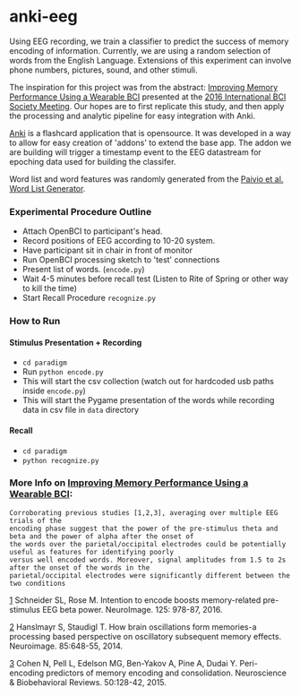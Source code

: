 # anki-eeg

Using EEG recording, we train a classifier to predict the success of memory encoding of information. Currently, we are using a random selection of words from the English Language. Extensions of this experiment can involve phone numbers, pictures, sound, and other stimuli.

The inspiration for this project was from the abstract: [Improving Memory Performance Using a Wearable BCI](http://doi.org/10.3217/978-3-85125-467-9-128) presented at the [2016 International BCI Society Meeting](http://bcisociety.org/meetings/bci-meeting-2016-abstracts-2/). Our hopes are to first replicate this study, and then apply the processing and analytic pipeline for easy integration with Anki.

[Anki](http://ankisrs.net/) is a flashcard application that is opensource. It was developed in a way to allow for easy creation of 'addons' to extend the base app. The addon we are building will trigger a timestamp event to the EEG datastream for epoching data used for building the classifer.

Word list and word features was randomly  generated from the [Paivio et al. Word List Generator](http://www.datavis.ca/online/paivio/).



### Experimental Procedure Outline

-   Attach OpenBCI to participant's head.
-   Record positions of EEG according to 10-20 system.
-   Have participant sit in chair in front of monitor
-   Run OpenBCI processing sketch to 'test' connections
-   Present list of words. (`encode.py`)
-   Wait 4-5 minutes before recall test (Listen to Rite of Spring or other way to kill the time)
-   Start Recall Procedure `recognize.py`

### How to Run

#### Stimulus Presentation + Recording
- `cd paradigm` 
- Run `python encode.py`
- This will start the csv collection (watch out for hardcoded usb paths inside `encode.py`) 
- This will start the Pygame presentation of the words while recording data in csv file in `data` directory

#### Recall
- `cd paradigm`
- `python recognize.py`



### More Info on [Improving Memory Performance Using a Wearable BCI](http://doi.org/10.3217/978-3-85125-467-9-128): 

```
Corroborating previous studies [1,2,3], averaging over multiple EEG trials of the
encoding phase suggest that the power of the pre-stimulus theta and beta and the power of alpha after the onset of
the words over the parietal/occipital electrodes could be potentially useful as features for identifying poorly
versus well encoded words. Moreover, signal amplitudes from 1.5 to 2s after the onset of the words in the
parietal/occipital electrodes were significantly different between the two conditions 
```
[1](http://www.sciencedirect.com/science/article/pii/S1053811915010460) Schneider SL, Rose M. Intention to encode boosts memory-related pre-stimulus EEG beta power. NeuroImage. 125: 978-87, 2016.

[2](https://www.researchgate.net/profile/Simon_Hanslmayr/publication/239071542_How_brain_oscillations_form_memories_-_a_processing_based_perspective_on_oscillatory_subsequent_memory_effects/links/00b495285a483db58d000000.pdf) Hanslmayr S, Staudigl T. How brain oscillations form memories-a processing based perspective on oscillatory subsequent memory
effects. Neuroimage. 85:648-55, 2014.

[3](http://www.weizmann.ac.il/neurobiology/labs/dudai/uploads/files/Cohen_et_al_2014.pdf) Cohen N, Pell L, Edelson MG, Ben-Yakov A, Pine A, Dudai Y. Peri-encoding predictors of memory encoding and consolidation.
Neuroscience & Biobehavioral Reviews. 50:128-42, 2015.
